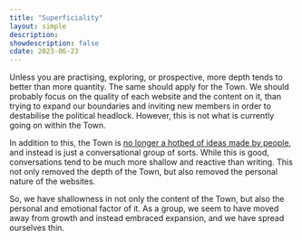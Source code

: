```yaml
---
title: "Superficiality"
layout: simple
description: 
showdescription: false
cdate: 2023-06-23
---
```


Unless you are practising, exploring, or prospective, more depth tends to better than more quantity. The same should apply for the Town. We should probably focus on the quality of each website and the content on it, than trying to expand our boundaries and inviting new members in order to destabilise the political headlock. However, this is not what is currently going on within the Town.

In addition to this, the Town is [no longer a hotbed of ideas made by people](lull), and instead is just a conversational group of sorts. While this is good, conversations tend to be much more shallow and reactive than writing. This not only removed the depth of the Town, but also removed the personal nature of the websites.

So, we have shallowness in not only the content of the Town, but also the personal and emotional factor of it. As a group, we seem to have moved away from growth and instead embraced expansion, and we have spread ourselves thin.
